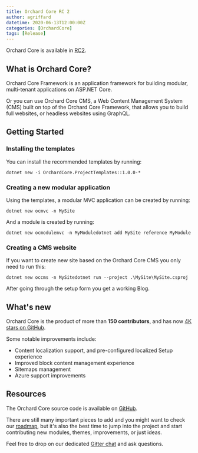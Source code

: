 ```yaml
---
title: Orchard Core RC 2
author: agriffard
datetime: 2020-06-13T12:00:00Z
categories: [OrchardCore]
tags: [Release]
---
```


Orchard Core is available in [RC2](https://github.com/OrchardCMS/OrchardCore/releases/tag/1.0.0-rc2).

## What is Orchard Core?

Orchard Core Framework is an application framework for building modular, multi-tenant applications on ASP.NET Core.

Or you can use Orchard Core CMS, a Web Content Management System (CMS) built on top of the Orchard Core Framework, that allows you to build full websites, or headless websites using GraphQL.

## Getting Started

### Installing the templates

You can install the recommended templates by running:

`dotnet new -i OrchardCore.ProjectTemplates::1.0.0-*`

### Creating a new modular application

Using the templates, a modular MVC application can be created by running:

`dotnet new ocmvc -n MySite`

And a module is created by running:

`dotnet new ocmodulemvc -n MyModuledotnet add MySite reference MyModule`

### Creating a CMS website

If you want to create new site based on the Orchard Core CMS you only need to run this:

`dotnet new occms -n MySitedotnet run --project .\MySite\MySite.csproj`

After going through the setup form you get a working Blog.

## What's new

Orchard Core is the product of more than **150 contributors**, and has now [4K stars on GitHub](https://github.com/orchardcms/orchardcore).

Some notable improvements include:

- Content localization support, and pre-configured localized Setup experience
- Improved block content management experience
- Sitemaps management
- Azure support improvements

## Resources

The Orchard Core source code is available on [GitHub](https://github.com/OrchardCMS/OrchardCore).

There are still many important pieces to add and you might want to check our [roadmap](https://github.com/OrchardCMS/OrchardCore/wiki/Roadmap), but it's also the best time to jump into the project and start contributing new modules, themes, improvements, or just ideas.

Feel free to drop on our dedicated [Gitter chat](https://gitter.im/OrchardCMS/OrchardCore) and ask questions.
